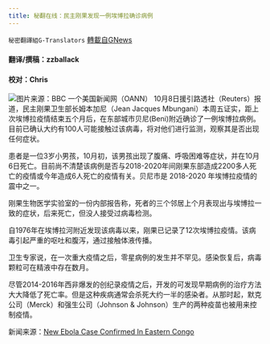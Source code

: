 ```yaml
---
title: 秘翻在线：民主刚果发现一例埃博拉确诊病例
---
```

`秘密翻譯組G-Translators` [轉載自GNews](https://gnews.org/zh-hans/1582859/)

#### 翻译/撰稿：zzballack

#### 校对：Chris
![](https://assets.gnews.org/wp-content/uploads/2021/10/图片1-17.jpg)图片来源：BBC
一个美国新闻网（OANN） 10月8日援引路透社（Reuters）报道，民主刚果卫生部长姆本加尼（Jean Jacques Mbungani）本周五证实，距上次埃博拉疫情结束五个月后，在东部城市贝尼(Beni)附近确诊了一例埃博拉病例。目前已确认大约有100人可能接触过该病毒，将对他们进行监测，观察其是否出现任何症状。

患者是一位3岁小男孩，10月初，该男孩出现了腹痛、呼吸困难等症状，并在10月6日死亡。目前尚不清楚该病例是否与2018-2020年间刚果东部造成2200多人死亡的疫情或今年造成6人死亡的疫情有关。贝尼市是 2018-2020 年埃博拉疫情的震中之一。

刚果生物医学实验室的一份内部报告称，死者的三个邻居上个月表现出与埃博拉一致的症状，后来死亡，但没人接受过病毒检测。

自1976年在埃博拉河附近发现该病毒以来，刚果已记录了12次埃博拉疫情。该病毒引起严重的呕吐和腹泻，通过接触体液传播。

卫生专家说，在一次重大疫情之后，零星病例的发生并不罕见。感染恢复后，病毒颗粒可在精液中存在数月。

尽管2014-2016年西非爆发的创纪录疫情之后，开发的可发现早期病例的治疗方法大大降低了死亡率。但是这种疾病通常会杀死大约一半的感染者。从那时起，默克公司（Merck）和强生公司（Johnson & Johnson）生产的两种疫苗也被用来控制疫情。

新闻来源：[New Ebola Case Confirmed In Eastern Congo](https://www.oann.com/new-ebola-case-confirmed-in-eastern-congo-lab-report/)
